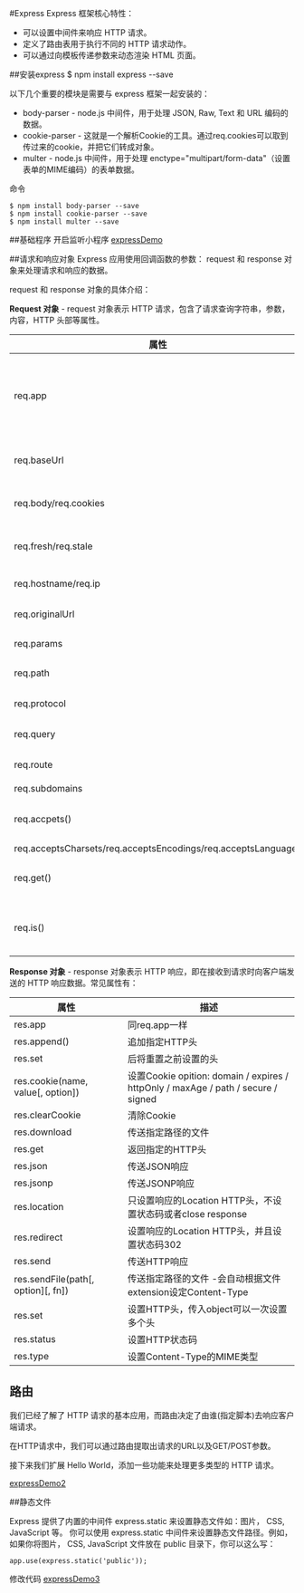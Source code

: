 #Express
Express 框架核心特性：

* 可以设置中间件来响应 HTTP 请求。
* 定义了路由表用于执行不同的 HTTP 请求动作。
* 可以通过向模板传递参数来动态渲染 HTML 页面。

##安装express
	$ npm install express --save
	
以下几个重要的模块是需要与 express 框架一起安装的：

* body-parser - node.js 中间件，用于处理 JSON, Raw, Text 和 URL 编码的数据。
* cookie-parser - 这就是一个解析Cookie的工具。通过req.cookies可以取到传过来的cookie，并把它们转成对象。
* multer - node.js 中间件，用于处理 enctype="multipart/form-data"（设置表单的MIME编码）的表单数据。

命令

	$ npm install body-parser --save
	$ npm install cookie-parser --save
	$ npm install multer --save
	
##基础程序
开启监听小程序
[expressDemo](./express_demo.js)

##请求和响应对象
Express 应用使用回调函数的参数： request 和 response 对象来处理请求和响应的数据。

request 和 response 对象的具体介绍：

**Request 对象** - request 对象表示 HTTP 请求，包含了请求查询字符串，参数，内容，HTTP 头部等属性。

属性 | 描述
--- | ---
req.app | 当callback为外部文件时，用req.app访问express的实例
req.baseUrl | 获取路由当前安装的URL路径
req.body/req.cookies | 获得「请求主体」/ Cookies
req.fresh/req.stale | 判断请求是否还「新鲜」
req.hostname/req.ip | 获取主机名和IP地址
req.originalUrl | 获取原始请求URL
req.params | 获取路由的parameters
req.path | 获取请求路径
req.protocol | 获取协议类型
req.query | 获取URL的查询参数串
req.route | 获取当前匹配的路由
req.subdomains | 获取子域名
req.accpets() | 检查请求的Accept头的请求类型
req.acceptsCharsets/req.acceptsEncodings/req.acceptsLanguages |
req.get() | 获取指定的HTTP请求头
req.is() | 判断请求头Content-Type的MIME类型

**Response 对象** - response 对象表示 HTTP 响应，即在接收到请求时向客户端发送的 HTTP 响应数据。常见属性有：

属性 | 描述
--- | ---
res.app | 同req.app一样
res.append() | 追加指定HTTP头
res.set | 后将重置之前设置的头
res.cookie(name, value[, option]) | 设置Cookie opition: domain / expires / httpOnly / maxAge / path / secure / signed
res.clearCookie | 清除Cookie
res.download | 传送指定路径的文件
res.get | 返回指定的HTTP头
res.json | 传送JSON响应
res.jsonp | 传送JSONP响应
res.location | 只设置响应的Location HTTP头，不设置状态码或者close response
res.redirect | 设置响应的Location HTTP头，并且设置状态码302
res.send | 传送HTTP响应
res.sendFile(path[, option][, fn]) | 传送指定路径的文件 -会自动根据文件extension设定Content-Type
res.set |  设置HTTP头，传入object可以一次设置多个头
res.status | 设置HTTP状态码
res.type | 设置Content-Type的MIME类型

## 路由

我们已经了解了 HTTP 请求的基本应用，而路由决定了由谁(指定脚本)去响应客户端请求。

在HTTP请求中，我们可以通过路由提取出请求的URL以及GET/POST参数。

接下来我们扩展 Hello World，添加一些功能来处理更多类型的 HTTP 请求。

[expressDemo2](./express_demo2.js)

##静态文件

Express 提供了内置的中间件 express.static 来设置静态文件如：图片， CSS, JavaScript 等。
你可以使用 express.static 中间件来设置静态文件路径。例如，如果你将图片， CSS, JavaScript 文件放在 public 目录下，你可以这么写：

	app.use(express.static('public'));
	
修改代码
[expressDemo3](./express_demo3.js)